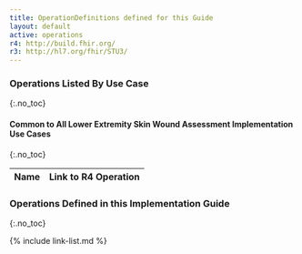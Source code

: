 ```yaml
---
title: OperationDefinitions defined for this Guide
layout: default
active: operations
r4: http://build.fhir.org/
r3: http://hl7.org/fhir/STU3/
---
```


### Operations Listed By Use Case
{:.no_toc}

#### Common to All Lower Extremity Skin Wound Assessment Implementation Use Cases
{:.no_toc}

|Name|Link to R4 Operation|
|---|---|

### Operations Defined in this Implementation Guide
{:.no_toc}

{% include link-list.md %}

<br />
